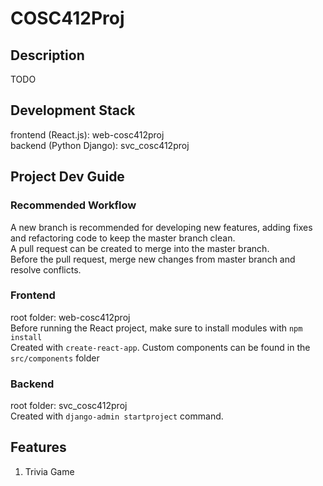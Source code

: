 # COSC412Proj
## Description
TODO

## Development Stack
frontend (React.js): web-cosc412proj   
backend (Python Django): svc_cosc412proj

## Project Dev Guide

### Recommended Workflow  
A new branch is recommended for developing new features, adding fixes and refactoring code to keep the master branch clean.  
A pull request can be created to merge into the master branch.  
Before the pull request, merge new changes from master branch and resolve conflicts.  

### Frontend
root folder: web-cosc412proj  
Before running the React project, make sure to install modules with `npm install`     
Created with `create-react-app`. Custom components can be found in the `src/components` folder  

### Backend
root folder: svc_cosc412proj  
Created with `django-admin startproject` command.

## Features
1. Trivia Game
